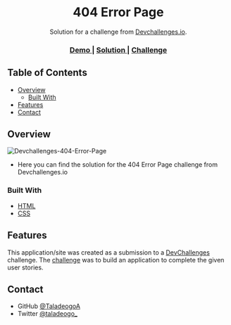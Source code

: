 <!-- Please update value in the {}  -->

<h1 align="center">404 Error Page</h1>

<div align="center">
   Solution for a challenge from  <a href="http://devchallenges.io" target="_blank">Devchallenges.io</a>.
</div>

<div align="center">
  <h3>
    <a href="https://snazzy-hamster-7d0252.netlify.app/">
      Demo
    </a>
    <span> | </span>
    <a href="https://github.com/TaladeogoA/404-not-found-master">
      Solution
    </a>
    <span> | </span>
    <a href="https://devchallenges.io/challenges/wBunSb7FPrIepJZAg0sY">
      Challenge
    </a>
  </h3>
</div>

<!-- TABLE OF CONTENTS -->

## Table of Contents

- [Overview](#overview)
  - [Built With](#built-with)
- [Features](#features)
- [Contact](#contact)

<!-- OVERVIEW -->

## Overview

![Devchallenges-404-Error-Page](https://user-images.githubusercontent.com/103685058/189504764-01416e18-3da8-488d-b07e-eae48724a24f.png)

- Here you can find the solution for the 404 Error Page challenge from Devchallenges.io

### Built With

<!-- This section should list any major frameworks that you built your project using. Here are a few examples.-->

- [HTML](https://www.w3schools.com/html/)
- [CSS](https://www.w3schools.com/css/)

## Features

<!-- List the features of your application or follow the template. Don't share the figma file here :) -->

This application/site was created as a submission to a [DevChallenges](https://devchallenges.io/challenges) challenge. The [challenge](https://devchallenges.io/challenges/wBunSb7FPrIepJZAg0sY) was to build an application to complete the given user stories.

## Contact

- GitHub [@TaladeogoA](https://github.com/TaladeogoA)
- Twitter [@taladeogo\_](https://twitter.com/taladeogo_)
